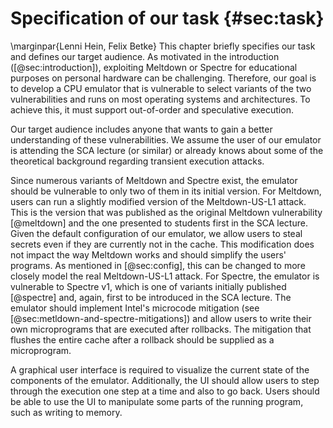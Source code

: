 # Specification of our task {#sec:task}
\marginpar{Lenni Hein, Felix Betke}
This chapter briefly specifies our task and defines our target audience.
As motivated in the introduction ([@sec:introduction]), exploiting Meltdown or Spectre for educational purposes on personal hardware can be challenging. Therefore, our goal is to develop a CPU emulator that is vulnerable to select variants of the two vulnerabilities and runs on most operating systems and architectures. To achieve this, it must support out-of-order and speculative execution.

Our target audience includes anyone that wants to gain a better understanding of these vulnerabilities. We assume the user of our emulator is attending the SCA lecture (or similar) or already knows about some of the theoretical background regarding transient execution attacks.

Since numerous variants of Meltdown and Spectre exist, the emulator should be vulnerable to only two of them in its initial version. For Meltdown, users can run a slightly modified version of the Meltdown-US-L1 attack. This is the version that was published as the original Meltdown vulnerability [@meltdown] and the one presented to students first in the SCA lecture. Given the default configuration of our emulator, we allow users to steal secrets even if they are currently not in the cache. This modification does not impact the way Meltdown works and should simplify the users' programs. As mentioned in [@sec:config], this can be changed to more closely model the real Meltdown-US-L1 attack. For Spectre, the emulator is vulnerable to Spectre v1, which is one of variants initially published [@spectre] and, again, first to be introduced in the SCA lecture. The emulator should implement Intel's microcode mitigation (see [@sec:metldown-and-spectre-mitigations]) and allow users to write their own microprograms that are executed after rollbacks. The mitigation that flushes the entire cache after a rollback should be supplied as a microprogram.

A graphical user interface is required to visualize the current state of the components of the emulator. Additionally, the UI should allow users to step through the execution one step at a time and also to go back. Users should be able to use the UI to manipulate some parts of the running program, such as writing to memory.
